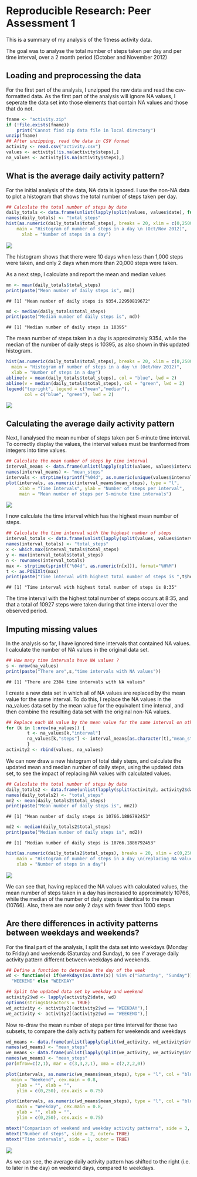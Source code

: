 # Reproducible Research: Peer Assessment 1




This is a summary of my analysis of the fitness activity data.

The goal was to analyse the total number of steps taken per day and per time interval, over a 2 month period (October and November 2012)

## Loading and preprocessing the data
For the first part of the analysis, I unzipped the raw data and read the csv-formatted data. As the first part of the analysis will ignore NA values, I seperate the data set into those elements that contain NA values and those that do not.


```r
fname <- "activity.zip"
if (!file.exists(fname))
    print("Cannot find zip data file in local directory")
unzip(fname)
## After unzipping, read the data in CSV format
activity <- read.csv("activity.csv")
values <- activity[!is.na(activity$steps),]
na_values <- activity[is.na(activity$steps),]
```

## What is the average daily activity pattern?

For the initial analysis of the data, NA data is ignored. I use the non-NA data to plot a histogram that shows the total number of steps taken per day. 


```r
## Calculate the total number of steps by date
daily_totals <- data.frame(unlist(lapply(split(values, values$date), function(x) sum(x$steps))))
names(daily_totals) <- "total_steps"
hist(as.numeric(daily_totals$total_steps), breaks = 20, xlim = c(0,25000), ylim = c(0,12), col = "red",
    main = "Histogram of number of steps in a day \n (Oct/Nov 2012)",
	  xlab = "Number of steps in a day")
```

![](./PA1_template_files/figure-html/echo-1.png) 

The histogram shows that there were 10 days when less than 1,000 steps were taken, and only 2 days when more than 20,000 steps were taken.

As a next step, I calculate and report the mean and median values

```r
mn <- mean(daily_totals$total_steps)
print(paste("Mean number of daily steps is", mn))
```

```
## [1] "Mean number of daily steps is 9354.22950819672"
```

```r
md <- median(daily_totals$total_steps)
print(paste("Median number of daily steps is", md))
```

```
## [1] "Median number of daily steps is 10395"
```
The mean number of steps taken in a day is approximately 9354, while the median of the number of daily steps is 10395, as also shown in this updated histogram.

```r
hist(as.numeric(daily_totals$total_steps), breaks = 20, xlim = c(0,25000), ylim = c(0,12), col = "red",
  main = "Histogram of number of steps in a day \n (Oct/Nov 2012)",
  xlab = "Number of steps in a day")
abline(v = mean(daily_totals$total_steps), col = "blue", lwd = 2)
abline(v = median(daily_totals$total_steps), col = "green", lwd = 2)
legend("topright", legend = c("mean","median"), 
       col = c("blue", "green"), lwd = 2)
```

![](./PA1_template_files/figure-html/unnamed-chunk-3-1.png) 

## Calculating the average daily activity pattern
Next, I analysed the mean number of steps taken per 5-minute time interval. To correctly display the values, the interval values must be tranformed from integers into time values.

```r
## Calculate the mean number of steps by time interval
interval_means <- data.frame(unlist(lapply(split(values, values$interval), function(x) mean(x$steps))))
names(interval_means) <- "mean_steps"
intervals <- strptime(sprintf("%04d", as.numeric(unique(values$interval))),        format="%H%M")
plot(intervals, as.numeric(interval_means$mean_steps), type = "l",
     xlab = "Time Intervals", ylab = "Number of steps per interval",
     main = "Mean number of steps per 5-minute time intervals")
```

![](./PA1_template_files/figure-html/unnamed-chunk-4-1.png) 

I now calculate the time interval which has the highest mean number of steps.

```r
## Calculate the time interval with the highest number of steps
interval_totals <- data.frame(unlist(lapply(split(values, values$interval), function(x) sum(x$steps))))
names(interval_totals) <- "total_steps"
x <- which.max(interval_totals$total_steps)
y <- max(interval_totals$total_steps)
n <- rownames(interval_totals)
max <- strptime(sprintf("%04d", as.numeric(n[x])), format="%H%M")
t <- as.POSIXlt(max)
print(paste("Time interval with highest total number of steps is ",t$hour,":", t$min, sep=""))
```

```
## [1] "Time interval with highest total number of steps is 8:35"
```

The time interval with the highest total number of steps occurs at 8:35, and that a total of 10927 steps were taken during that time interval over the observed period.

## Imputing missing values

In the analysis so far, I have ignored time intervals that contained NA values. I calculate the number of NA values in the original data set.

```r
## How many time intervals have NA values ?
s <- nrow(na_values)
print(paste("There are",s,"time intervals with NA values"))
```

```
## [1] "There are 2304 time intervals with NA values"
```

I create a new data set in which all of NA values are replaced by the mean value for the same interval. To do this, I replace the NA values in the na_values data set by the mean value for the equivalent time interval, and then combine the resulting data set with the original non-NA values.

```r
## Replace each NA value by the mean value for the same interval on other dates
for (k in 1:nrow(na_values)) {	
		t <- na_values[k,"interval"]
		na_values[k,"steps"] <- interval_means[as.character(t),"mean_steps"]
		}
activity2 <- rbind(values, na_values)
```

We can now draw a new histogram of total daily steps, and calculate the updated mean and median number of daily steps, using the updated data set, to see the impact of replacing NA values with calculated values.

```r
## Calculate the total number of steps by date
daily_totals2 <- data.frame(unlist(lapply(split(activity2, activity2$date), function(x) sum(x$steps))))
names(daily_totals2) <- "total_steps"
mn2 <- mean(daily_totals2$total_steps)
print(paste("Mean number of daily steps is", mn2))
```

```
## [1] "Mean number of daily steps is 10766.1886792453"
```

```r
md2 <- median(daily_totals2$total_steps)
print(paste("Median number of daily steps is", md2))
```

```
## [1] "Median number of daily steps is 10766.1886792453"
```

```r
hist(as.numeric(daily_totals2$total_steps), breaks = 20, xlim = c(0,25000), ylim = c(0,20), col = "red",
    main = "Histogram of number of steps in a day \n(replacing NA values)",
    xlab = "Number of steps in a day")
```

![](./PA1_template_files/figure-html/unnamed-chunk-8-1.png) 

We can see that, having replaced the NA values with calculated values, the mean number of steps taken in a day has increased to approximately 10766, while the median of the number of daily steps is identical to the mean (10766). Also, there are now only 2 days with fewer than 1000 steps.

## Are there differences in activity patterns between weekdays and weekends?
For the final part of the analysis, I split the data set into weekdays (Monday to Friday) and weekends (Saturday and Sunday), to see if average daily activity pattern different between weekdays and weekends.

```r
## Define a function to determine the day of the week
wd <- function(x) if(weekdays(as.Date(x)) %in% c("Saturday", "Sunday")) 
  "WEEKEND" else "WEEKDAY"

## Split the updated data set by weekday and weekend
activity2$wd <- lapply(activity2$date, wd)
options(stringsAsFactors = TRUE)
wd_activity <- activity2[(activity2$wd == "WEEKDAY"),]
we_activity <- activity2[(activity2$wd == "WEEKEND"),]
```

Now re-draw the mean number of steps per time interval for those two subsets, to compare the daily activity pattern for weekends and weekdays

```r
wd_means <- data.frame(unlist(lapply(split(wd_activity, wd_activity$interval), function(x) mean(x$steps))))
names(wd_means) <- "mean_steps"
we_means <- data.frame(unlist(lapply(split(we_activity, we_activity$interval), function(x) mean(x$steps))))
names(we_means) <- "mean_steps"
par(mfrow=c(2,1), mar = c(3,3,2,1), oma = c(2,2,2,0))

plot(intervals, as.numeric(we_means$mean_steps), type = "l", col = "blue",
  main = "Weekend", cex.main = 0.8,
	ylab = "", xlab = "", 
	ylim = c(0,250), cex.axis = 0.75)

plot(intervals, as.numeric(wd_means$mean_steps), type = "l", col = "blue",
	main = "Weekday", cex.main = 0.8,
	ylab = "", xlab = "", 
	ylim = c(0,250), cex.axis = 0.75)

mtext("Comparison of weekend and weekday activity patterns", side = 3, outer = TRUE)
mtext("Number of steps", side = 2, outer= TRUE)
mtext("Time intervals", side = 1, outer = TRUE)
```

![](./PA1_template_files/figure-html/unnamed-chunk-10-1.png) 

As we can see, the average daily activity pattern has shifted to the right (i.e. to later in the day) on weekend days, compared to weekdays.

